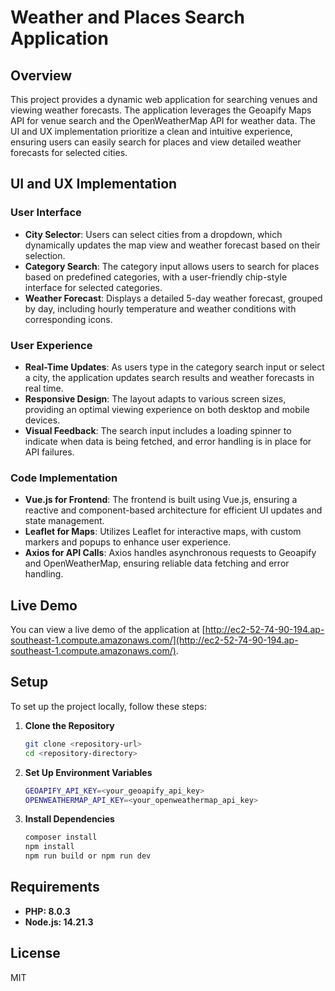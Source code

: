 # Weather and Places Search Application

## Overview

This project provides a dynamic web application for searching venues and viewing weather forecasts. The application leverages the Geoapify Maps API for venue search and the OpenWeatherMap API for weather data. The UI and UX implementation prioritize a clean and intuitive experience, ensuring users can easily search for places and view detailed weather forecasts for selected cities.

## UI and UX Implementation

### User Interface

- **City Selector**: Users can select cities from a dropdown, which dynamically updates the map view and weather forecast based on their selection.
- **Category Search**: The category input allows users to search for places based on predefined categories, with a user-friendly chip-style interface for selected categories.
- **Weather Forecast**: Displays a detailed 5-day weather forecast, grouped by day, including hourly temperature and weather conditions with corresponding icons.

### User Experience

- **Real-Time Updates**: As users type in the category search input or select a city, the application updates search results and weather forecasts in real time.
- **Responsive Design**: The layout adapts to various screen sizes, providing an optimal viewing experience on both desktop and mobile devices.
- **Visual Feedback**: The search input includes a loading spinner to indicate when data is being fetched, and error handling is in place for API failures.

### Code Implementation

- **Vue.js for Frontend**: The frontend is built using Vue.js, ensuring a reactive and component-based architecture for efficient UI updates and state management.
- **Leaflet for Maps**: Utilizes Leaflet for interactive maps, with custom markers and popups to enhance user experience.
- **Axios for API Calls**: Axios handles asynchronous requests to Geoapify and OpenWeatherMap, ensuring reliable data fetching and error handling.

## Live Demo

You can view a live demo of the application at [http://ec2-52-74-90-194.ap-southeast-1.compute.amazonaws.com/](http://ec2-52-74-90-194.ap-southeast-1.compute.amazonaws.com/).

## Setup

To set up the project locally, follow these steps:

1. **Clone the Repository**

    ```bash
    git clone <repository-url>
    cd <repository-directory>
    ```

2. **Set Up Environment Variables**
    ```bash
    GEOAPIFY_API_KEY=<your_geoapify_api_key>
    OPENWEATHERMAP_API_KEY=<your_openweathermap_api_key>
    ```

3. **Install Dependencies**
    ```bash
    composer install
    npm install
    npm run build or npm run dev

    ```


## Requirements

- **PHP: 8.0.3**
- **Node.js: 14.21.3**

## License

MIT


